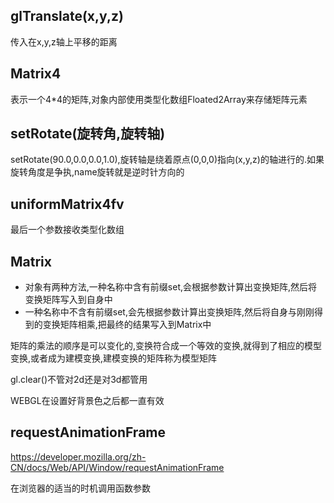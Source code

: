 glTranslate(x,y,z)
---
传入在x,y,z轴上平移的距离

Matrix4
---
表示一个4*4的矩阵,对象内部使用类型化数组Floated2Array来存储矩阵元素

setRotate(旋转角,旋转轴)
---
setRotate(90.0,0.0,0.0,1.0),旋转轴是绕着原点(0,0,0)指向(x,y,z)的轴进行的.如果旋转角度是争执,name旋转就是逆时针方向的

uniformMatrix4fv
---
最后一个参数接收类型化数组

Matrix
---
- 对象有两种方法,一种名称中含有前缀set,会根据参数计算出变换矩阵,然后将变换矩阵写入到自身中
- 一种名称中不含有前缀set,会先根据参数计算出变换矩阵,然后将自身与刚刚得到的变换矩阵相乘,把最终的结果写入到Matrix中

矩阵的乘法的顺序是可以变化的,变换符合成一个等效的变换,就得到了相应的模型变换,或者成为建模变换,建模变换的矩阵称为模型矩阵

gl.clear()不管对2d还是对3d都管用

WEBGL在设置好背景色之后都一直有效

requestAnimationFrame
---
https://developer.mozilla.org/zh-CN/docs/Web/API/Window/requestAnimationFrame

在浏览器的适当的时机调用函数参数
